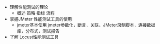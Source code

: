 - 理解性能测试的理论
  - 概述 策略 指标 流程
- 掌握JMeter 性能测试工具的使用
  - jmeter基本使用  jmeter参数化，断言，关联，JMeter录制脚本，连接数据库，分布式，测试报告
- 了解 Locust性能测试工具

​	
